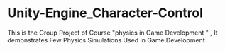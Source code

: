 # Unity-Engine_Character-Control
This is the Group Project of Course "physics in Game Development " , It demonstrates Few Physics Simulations Used in Game Development
